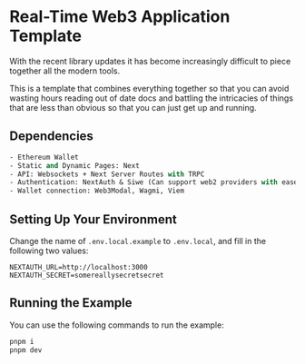 # Real-Time Web3 Application Template

With the recent library updates it has become increasingly difficult to piece together all the modern tools.

This is a template that combines everything together so that you can avoid wasting hours reading out of date docs and battling
the intricacies of things that are less than obvious so that you can just get up and running.

## Dependencies

```ml
- Ethereum Wallet
- Static and Dynamic Pages: Next
- API: Websockets + Next Server Routes with TRPC
- Authentication: NextAuth & Siwe (Can support web2 providers with ease.)
- Wallet connection: Web3Modal, Wagmi, Viem
```

## Setting Up Your Environment

Change the name of `.env.local.example` to `.env.local`, and fill in the following two values:

```
NEXTAUTH_URL=http://localhost:3000
NEXTAUTH_SECRET=somereallysecretsecret
```

## Running the Example

You can use the following commands to run the example:

```bash
pnpm i
pnpm dev
```
